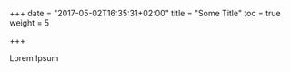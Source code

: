 +++
date = "2017-05-02T16:35:31+02:00"
title = "Some Title"
toc = true
weight = 5

+++

Lorem Ipsum
